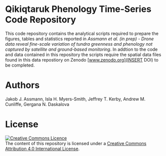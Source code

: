 # Qikiqtaruk Phenology Time-Series Code Repository

This code repository contains the analytical scripts required to prepare the figures, tables and statistics reported in *Assmann et al. (in prep) - Drone data reveal fine-scale variation of tundra greenness and phenology not captured by satellite and ground-based monitoring*. In addtion to the code and data contained in this repository the scripts require the spatial data files found in this data repostiory on Zenodo [www.zenodo.org](INSERT DOI) to be completed.

# Authors
Jakob J. Assmann, Isla H. Myers-Smith, Jeffrey T. Kerby, Andrew M. Cunliffe, Gergana N. Daskalova

# License 
<a rel="license" href="http://creativecommons.org/licenses/by/4.0/"><img alt="Creative Commons Licence" style="border-width:0" src="https://i.creativecommons.org/l/by/4.0/88x31.png" /></a><br />The content of this repository is licensed under a <a rel="license" href="http://creativecommons.org/licenses/by/4.0/">Creative Commons Attribution 4.0 International License</a>.
